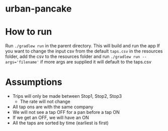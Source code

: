 # urban-pancake

# How to run
Run `./gradlew run` in the parent directory. This will build and run the app
If you want to change the input csv from the default `taps.csv` in the resources folder,
add the csv to the resources folder and run `./gradlew run --args='filename'` if more args are supplied
it will default to the taps.csv

# Assumptions
 - Trips will only be made between Stop1, Stop2, Stop3
   - The rate will not change
 - All tap ons are with the same company
 - We will not see a tap OFF for a pan before a tap ON
 - If we get an OFF, we will have an ON
 - All the taps are sorted by time (earliest is first)
 